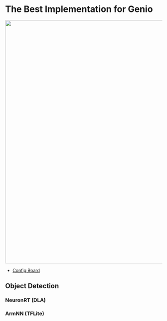 # The Best Implementation for Genio

<div align="center">
<img src="https://github.com/R300-AI/ITRI-AI-Hub/blob/main/docs/assets/images/pages/genio_510_demonstration_workflow.png" width="780"/>
</div>

* [Config Board](https://r300-ai.github.io/ITRI-AI-Hub/docs/genio-evk.html)

## Object Detection
### **NeuronRT (DLA)**
### **ArmNN (TFLite)**

